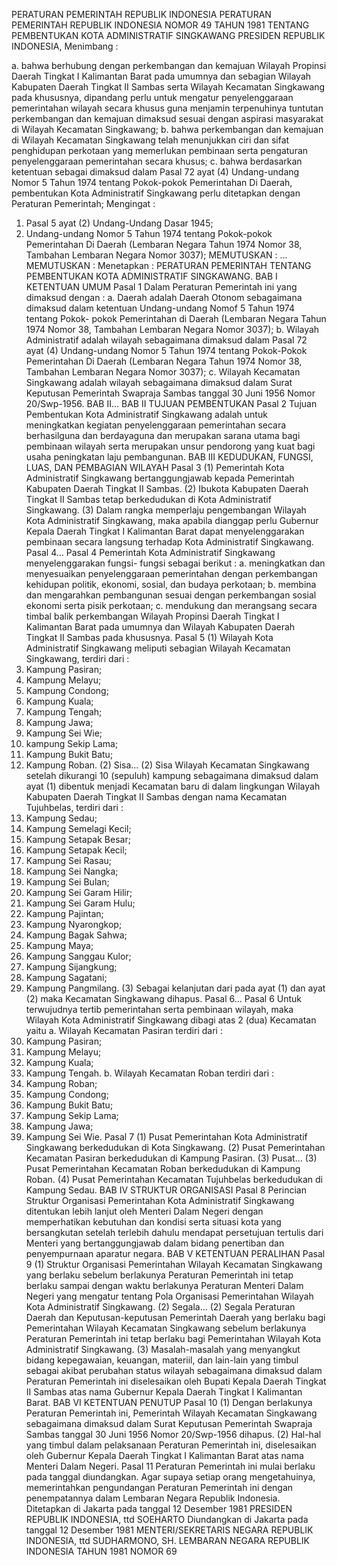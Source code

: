  PERATURAN PEMERINTAH REPUBLIK INDONESIA PERATURAN PEMERINTAH REPUBLIK INDONESIA NOMOR 49 TAHUN 1981 TENTANG PEMBENTUKAN KOTA ADMINISTRATIF SINGKAWANG PRESIDEN REPUBLIK INDONESIA,
Menimbang :

a. bahwa berhubung dengan perkembangan dan kemajuan Wilayah Propinsi Daerah Tingkat I Kalimantan Barat pada umumnya dan sebagian Wilayah Kabupaten Daerah Tingkat II Sambas serta Wilayah Kecamatan Singkawang pada khususnya, dipandang perlu untuk mengatur penyelenggaraan pemerintahan wilayah secara khusus guna menjamin terpenuhinya tuntutan perkembangan dan kemajuan dimaksud sesuai dengan aspirasi masyarakat di Wilayah Kecamatan Singkawang;
b. bahwa perkembangan dan kemajuan di Wilayah Kecamatan Singkawang telah menunjukkan ciri dan sifat penghidupan perkotaan yang memerlukan pembinaan serta pengaturan penyelenggaraan pemerintahan secara khusus;
c. bahwa berdasarkan ketentuan sebagai dimaksud dalam Pasal 72 ayat (4) Undang-undang Nomor 5 Tahun 1974 tentang Pokok-pokok Pemerintahan Di Daerah, pembentukan Kota Administratif Singkawang perlu ditetapkan dengan Peraturan Pemerintah;
Mengingat :

1. Pasal 5 ayat (2) Undang-Undang Dasar 1945;
2. Undang-undang Nomor 5 Tahun 1974 tentang Pokok-pokok Pemerintahan Di Daerah (Lembaran Negara Tahun 1974 Nomor 38, Tambahan Lembaran Negara Nomor 3037);
MEMUTUSKAN :
 …
MEMUTUSKAN :
 Menetapkan : PERATURAN PEMERINTAH TENTANG PEMBENTUKAN KOTA ADMINISTRATIF SINGKAWANG.
BAB I KETENTUAN UMUM
Pasal 1
Dalam Peraturan Pemerintah ini yang dimaksud dengan :
a. Daerah adalah Daerah Otonom sebagaimana dimaksud dalam ketentuan Undang-undang Nomof 5 Tahun 1974 tentang Pokok- pokok Pemerintahan di Daerah (Lembaran Negara Tahun 1974 Nomor 38, Tambahan Lembaran Negara Nomor 3037);
b. Wilayah Administratif adalah wilayah sebagaimana dimaksud dalam Pasal 72 ayat (4) Undang-undang Nomor 5 Tahun 1974 tentang Pokok-Pokok Pemerintahan Di Daerah (Lembaran Negara Tahun 1974 Nomor 38, Tambahan Lembaran Negara Nomor 3037);
c. Wilayah Kecamatan Singkawang adalah wilayah sebagaimana dimaksud dalam Surat Keputusan Pemerintah Swapraja Sambas tanggal 30 Juni 1956 Nomor 20/Swp-1956. BAB II…
BAB II TUJUAN PEMBENTUKAN
Pasal 2
Tujuan Pembentukan Kota Administratif Singkawang adalah untuk meningkatkan kegiatan penyelenggaraan pemerintahan secara berhasilguna dan berdayaguna dan merupakan sarana utama bagi pembinaan wilayah serta merupakan unsur pendorong yang kuat bagi usaha peningkatan laju pembangunan.
BAB III KEDUDUKAN, FUNGSI, LUAS, DAN PEMBAGIAN WILAYAH
Pasal 3
(1) Pemerintah Kota Administratif Singkawang bertanggungjawab kepada Pemerintah Kabupaten Daerah Tingkat II Sambas.
(2) Ibukota Kabupaten Daerah Tingkat II Sambas tetap berkedudukan di Kota Administratif Singkawang.
(3) Dalam rangka memperlaju pengembangan Wilayah Kota Administratif Singkawang, maka apabila dianggap perlu Gubernur Kepala Daerah Tingkat I Kalimantan Barat dapat menyelenggarakan pembinaan secara langsung terhadap Kota Administratif Singkawang. Pasal 4…
Pasal 4
Pemerintah Kota Administratif Singkawang menyelenggarakan fungsi- fungsi sebagai berikut :
a. meningkatkan dan menyesuaikan penyelenggaraan pemerintahan dengan perkembangan kehidupan politik, ekonomi, sosial, dan budaya perkotaan;
b. membina dan mengarahkan pembangunan sesuai dengan perkembangan sosial ekonomi serta pisik perkotaan;
c. mendukung dan merangsang secara timbal balik perkembangan Wilayah Propinsi Daerah Tingkat I Kalimantan Barat pada umumnya dan Wilayah Kabupaten Daerah Tingkat II Sambas pada khususnya.
Pasal 5
(1) Wilayah Kota Administratif Singkawang meliputi sebagian Wilayah Kecamatan Singkawang, terdiri dari :
1. Kampung Pasiran;
2. Kampung Melayu;
3. Kampung Condong;
4. Kampung Kuala;
5. Kampung Tengah;
6. Kampung Jawa;
7. Kampung Sei Wie;
8. kampung Sekip Lama;
9. Kampung Bukit Batu;
10. Kampung Roban.
(2) Sisa… (2) Sisa Wilayah Kecamatan Singkawang setelah dikurangi 10 (sepuluh) kampung sebagaimana dimaksud dalam ayat (1) dibentuk menjadi Kecamatan baru di dalam lingkungan Wilayah Kabupaten Daerah Tingkat II Sambas dengan nama Kecamatan Tujuhbelas, terdiri dari :
1. Kampung Sedau;
2. Kampung Semelagi Kecil;
3. Kampung Setapak Besar;
4. Kampung Setapak Kecil;
5. Kampung Sei Rasau;
6. Kampung Sei Nangka;
7. Kampung Sei Bulan;
8. Kampung Sei Garam Hilir;
9. Kampung Sei Garam Hulu;
10. Kampung Pajintan;
11. Kampung Nyarongkop;
12. Kampung Bagak Sahwa;
13. Kampung Maya;
14. Kampung Sanggau Kulor;
15. Kampung Sijangkung;
16. Kampung Sagatani;
17. Kampung Pangmilang.
(3) Sebagai kelanjutan dari pada ayat (1) dan ayat (2) maka Kecamatan Singkawang dihapus. Pasal 6…
Pasal 6
Untuk terwujudnya tertib pemerintahan serta pembinaan wilayah, maka Wilayah Kota Administratif Singkawang dibagi atas 2 (dua) Kecamatan yaitu a. Wilayah Kecamatan Pasiran terdiri dari :
1. Kampung Pasiran;
2. Kampung Melayu;
3. Kampung Kuala;
4. Kampung Tengah.
b. Wilayah Kecamatan Roban terdiri dari :
1. Kampung Roban;
2. Kampung Condong;
3. Kampung Bukit Batu;
4. Kampung Sekip Lama;
5. Kampung Jawa;
6. Kampung Sei Wie.
Pasal 7
(1) Pusat Pemerintahan Kota Administratif Singkawang berkedudukan di Kota Singkawang.
(2) Pusat Pemerintahan Kecamatan Pasiran berkedudukan di Kampung Pasiran.
(3) Pusat… (3) Pusat Pemerintahan Kecamatan Roban berkedudukan di Kampung Roban.
(4) Pusat Pemerintahan Kecamatan Tujuhbelas berkedudukan di Kampung Sedau.
BAB IV STRUKTUR ORGANISASI
Pasal 8
Perincian Struktur Organisasi Pemerintahan Kota Administratif Singkawang ditentukan lebih lanjut oleh Menteri Dalam Negeri dengan memperhatikan kebutuhan dan kondisi serta situasi kota yang bersangkutan setelah terlebih dahulu mendapat persetujuan tertulis dari Menteri yang bertanggungjawab dalam bidang penertiban dan penyempurnaan aparatur negara.
BAB V KETENTUAN PERALIHAN
Pasal 9
(1) Struktur Organisasi Pemerintahan Wilayah Kecamatan Singkawang yang berlaku sebelum berlakunya Peraturan Pemerintah ini tetap berlaku sampai dengan waktu berlakunya Peraturan Menteri Dalam Negeri yang mengatur tentang Pola Organisasi Pemerintahan Wilayah Kota Administratif Singkawang.
(2) Segala… (2) Segala Peraturan Daerah dan Keputusan-keputusan Pemerintah Daerah yang berlaku bagi Pemerintahan Wilayah Kecamatan Singkawang sebelum berlakunya Peraturan Pemerintah ini tetap berlaku bagi Pemerintahan Wilayah Kota Administratif Singkawang.
(3) Masalah-masalah yang menyangkut bidang kepegawaian, keuangan, materiil, dan lain-lain yang timbul sebagai akibat perubahan status wilayah sebagaimana dimaksud dalam Peraturan Pemerintah ini diselesaikan oleh Bupati Kepala Daerah Tingkat II Sambas atas nama Gubernur Kepala Daerah Tingkat I Kalimantan Barat.
BAB VI KETENTUAN PENUTUP
Pasal 10
(1) Dengan berlakunya Peraturan Pemerintah ini, Pemerintah Wilayah Kecamatan Singkawang sebagaimana dimaksud dalam Surat Keputusan Pemerintah Swapraja Sambas tanggal 30 Juni 1956 Nomor 20/Swp-1956 dihapus.
(2) Hal-hal yang timbul dalam pelaksanaan Peraturan Pemerintah ini, diselesaikan oleh Gubernur Kepala Daerah Tingkat I Kalimantan Barat atas nama Menteri Dalam Negeri.
Pasal 11
Peraturan Pemerintah ini mulai berlaku pada tanggal diundangkan. Agar supaya setiap orang mengetahuinya, memerintahkan pengundangan Peraturan Pemerintah ini dengan penempatannya dalam Lembaran Negara Republik Indonesia. Ditetapkan di Jakarta pada tanggal 12 Desember 1981 PRESIDEN REPUBLIK INDONESIA, ttd SOEHARTO Diundangkan di Jakarta pada tanggal 12 Desember 1981 MENTERI/SEKRETARIS NEGARA REPUBLIK INDONESIA, ttd SUDHARMONO, SH. LEMBARAN NEGARA REPUBLIK INDONESIA TAHUN 1981 NOMOR 69